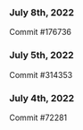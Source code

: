 ### July 8th, 2022

Commit #176736

### July 5th, 2022

Commit #314353


### July 4th, 2022

Commit #72281
